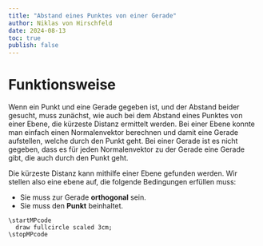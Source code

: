 ```yaml
---
title: "Abstand eines Punktes von einer Gerade"
author: Niklas von Hirschfeld
date: 2024-08-13
toc: true
publish: false
---
```


# Funktionsweise

Wenn ein Punkt und eine Gerade gegeben ist, und der Abstand beider gesucht,
muss zunächst, wie auch bei dem Abstand eines Punktes von einer Ebene, die
kürzeste Distanz ermittelt werden. Bei einer Ebene konnte man einfach einen
Normalenvektor berechnen und damit eine Gerade aufstellen, welche durch den
Punkt geht. Bei einer Gerade ist es nicht gegeben, dass es für jeden
Normalenvektor zu der Gerade eine Gerade gibt, die auch durch den Punkt geht.

Die kürzeste Distanz kann mithilfe einer Ebene gefunden werden. Wir stellen also eine ebene auf, die folgende Bedingungen erfüllen muss:

- Sie muss zur Gerade **orthogonal** sein.
- Sie muss den **Punkt** beinhaltet.

```{=context}
\startMPcode
  draw fullcircle scaled 3cm;
\stopMPcode
```
